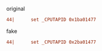 
original
```cfg
44|      set _CPUTAPID 0x1ba01477
```

fake
```cfg
44|      set _CPUTAPID 0x2ba01477
```
